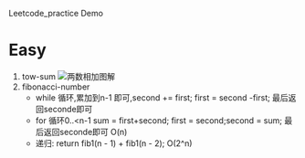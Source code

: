 Leetcode_practice Demo

# Easy
1. tow-sum 
    ![两数相加图解](https://gitee.com/ComBase/oss/raw/master/uPic/2021_10_20/h6TN6X_dZDmdr.png) 
2. fibonacci-number
    * while 循环,累加到n-1 即可,second += first; first = second -first; 最后返回seconde即可
    * for 循环0..<n-1 sum = first+second; first = second;second = sum; 最后返回seconde即可 O(n)
    * 递归: return fib1(n - 1) + fib1(n - 2); O(2^n)

